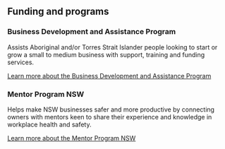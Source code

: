 ## Funding and programs

### Business Development and Assistance Program

Assists Aboriginal and/or Torres Strait Islander people looking to start or grow a small to medium business with support, training and funding services.

[Learn more about the Business Development and Assistance Program](#)

### Mentor Program NSW

Helps make NSW businesses safer and more productive by connecting owners with mentors keen to share their experience and knowledge in workplace health and safety.

[Learn more about the Mentor Program NSW](#)
